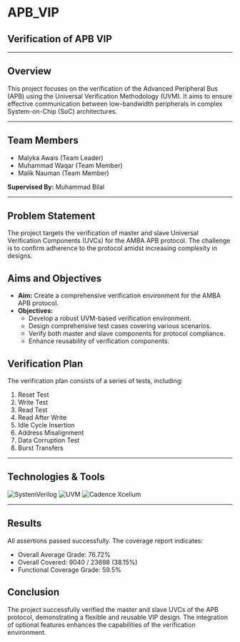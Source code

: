# APB_VIP
## Verification of APB VIP

---

## Overview
This project focuses on the verification of the Advanced Peripheral Bus (APB) using the Universal Verification Methodology (UVM). It aims to ensure effective communication between low-bandwidth peripherals in complex System-on-Chip (SoC) architectures.

---

## Team Members
- Malyka Awais (Team Leader)  
- Muhammad Waqar (Team Member)  
- Malik Nauman (Team Member)  

**Supervised By:** Muhammad Bilal

---

## Problem Statement
The project targets the verification of master and slave Universal Verification Components (UVCs) for the AMBA APB protocol. The challenge is to confirm adherence to the protocol amidst increasing complexity in designs.

## Aims and Objectives
- **Aim:** Create a comprehensive verification environment for the AMBA APB protocol.
- **Objectives:**
  - Develop a robust UVM-based verification environment.
  - Design comprehensive test cases covering various scenarios.
  - Verify both master and slave components for protocol compliance.
  - Enhance reusability of verification components.

## Verification Plan
The verification plan consists of a series of tests, including:
1. Reset Test
2. Write Test
3. Read Test
4. Read After Write
5. Idle Cycle Insertion
6. Address Misalignment
7. Data Corruption Test
8. Burst Transfers

---

## Technologies & Tools
![SystemVerilog](https://img.shields.io/badge/-SystemVerilog-3776AB?style=flat-square&logo=systemverilog&logoColor=white)
![UVM](https://img.shields.io/badge/-UVM-3776AB?style=flat-square&logo=uvm&logoColor=white)
![Cadence Xcelium](https://img.shields.io/badge/-Cadence_Xcelium-00599C?style=flat-square&logo=cadence&logoColor=white)

---

## Results
All assertions passed successfully. The coverage report indicates:
- Overall Average Grade: 76.72%
- Overall Covered: 9040 / 23698 (38.15%)
- Functional Coverage Grade: 59.5%

## Conclusion
The project successfully verified the master and slave UVCs of the APB protocol, demonstrating a flexible and reusable VIP design. The integration of optional features enhances the capabilities of the verification environment.
